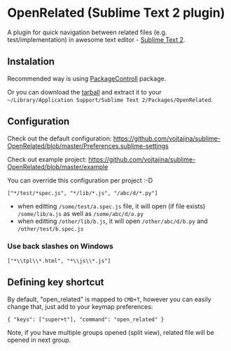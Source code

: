 # OpenRelated (Sublime Text 2 plugin)

A plugin for quick navigation between related files (e.g. test/implementation) in awesome text editor - [Sublime Text 2].

## Instalation
Recommended way is using [PackageControll] package.

Or you can download the [tarball] and extract it to your `~/Library/Application Support/Sublime Text 2/Packages/OpenRelated`.

## Configuration
Check out the default configuration: https://github.com/vojtajina/sublime-OpenRelated/blob/master/Preferences.sublime-settings

Check out example project: https://github.com/vojtajina/sublime-OpenRelated/blob/master/example

You can override this configuration per project :-D

````
["*/test/*spec.js", "*/lib/*.js", "/abc/d/*.py"]
````

- when editting `/some/test/a.spec.js` file, it will open (if file exists) `/some/lib/a.js` as well as `/some/abc/d/a.py`
- when editting `/other/lib/b.js`, it will open `/other/abc/d/b.py` and `/other/test/b.spec.js`

### Use back slashes on Windows
````
["*\\tpl\\*.html", "*\\js\\*.js"]
````

## Defining key shortcut
By default, "open_related" is mapped to `CMD+T`, however you can easily change that, just add to your keymap preferences:

````
{ "keys": ["super+t"], "command": "open_related" }
````

Note, if you have multiple groups opened (split view), related file will be opened in next group.


[Sublime Text 2]: http://www.sublimetext.com/
[PackageControll]: http://wbond.net/sublime_packages/package_control/installation
[tarball]: https://github.com/vojtajina/sublime-OpenRelated/tarball/master